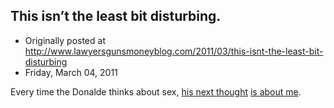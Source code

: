 ## This isn’t the least bit disturbing.

 * Originally posted at http://www.lawyersgunsmoneyblog.com/2011/03/this-isnt-the-least-bit-disturbing
 * Friday, March 04, 2011

Every time the Donalde thinks about sex, [his next thought](http://americanpowerblog.blogspot.com/2011/03/after-class-live-sex-demonstrations.html) [is about me](http://americanpowerblog.blogspot.com/2011/03/chris-wragge-cbs-early-show-anchor-gets.html).